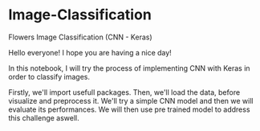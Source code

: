 # Image-Classification
Flowers Image Classification (CNN - Keras)

Hello everyone! I hope you are having a nice day!

In this notebook, I will try the process of implementing CNN with Keras in order to classify images.

Firstly, we'll import usefull packages.
Then, we'll load the data, before visualize and preprocess it.
We'll try a simple CNN model and then we will evaluate its performances.
We will then use pre trained model to address this challenge aswell.
